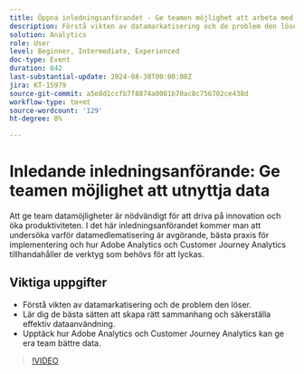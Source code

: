 ```yaml
---
title: Öppna inledningsanförandet - Ge teamen möjlighet att arbeta med data
description: Förstå vikten av datamarkatisering och de problem den löser.Lär dig de bästa sätten att skapa rätt sammanhang och säkerställa effektiv dataanvändning. Upptäck hur Adobe Analytics och Customer Journey Analytics kan ge era team bättre data.
solution: Analytics
role: User
level: Beginner, Intermediate, Experienced
doc-type: Event
duration: 642
last-substantial-update: 2024-08-30T00:00:00Z
jira: KT-15979
source-git-commit: a5e8d1ccfb7f8874a0081b70ac8c756702ce438d
workflow-type: tm+mt
source-wordcount: '129'
ht-degree: 0%

---
```



# Inledande inledningsanförande: Ge teamen möjlighet att utnyttja data

Att ge team datamöjligheter är nödvändigt för att driva på innovation och öka produktiviteten. I det här inledningsanförandet kommer man att undersöka varför datamedlematisering är avgörande, bästa praxis för implementering och hur Adobe Analytics och Customer Journey Analytics tillhandahåller de verktyg som behövs för att lyckas.

## Viktiga uppgifter

* Förstå vikten av datamarkatisering och de problem den löser.
* Lär dig de bästa sätten att skapa rätt sammanhang och säkerställa effektiv dataanvändning.
* Upptäck hur Adobe Analytics och Customer Journey Analytics kan ge era team bättre data.

>[!VIDEO](https://video.tv.adobe.com/v/3453591/?learn=on&captions=swe)

